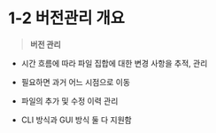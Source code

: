 # 1-2 버전관리 개요

> **버전 관리**

- 시간 흐름에 따라 파일 집합에 대한 변경 사항을 추적, 관리

- 필요하면 과거 어느 시점으로 이동

- 파일의 추가 및 수정 이력 관리

- CLI 방식과 GUI 방식 둘 다 지원함

<br>



